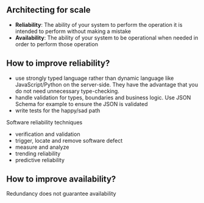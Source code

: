 ## Architecting for scale


- __Reliability__: The ability of your system to perform the operation it is intended to perform without making a mistake
- __Availability__: The ability of your system to be operational when needed in order to perform those operation

## How to improve reliability?
- use strongly typed language rather than dynamic language like JavaScript/Python on the server-side. They have the advantage that you do not need unnecessary type-checking. 
- handle validation for types, boundaries and business logic. Use JSON Schema for example to ensure the JSON is validated
- write tests for the happy/sad path

Software reliability techniques
- verification and validation
- trigger, locate and remove software defect
- measure and analyze
- trending reliability
- predictive reliability

## How to improve availability?

Redundancy does not guarantee availability
